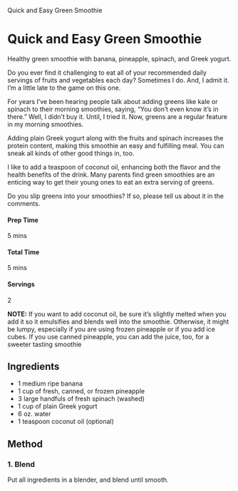 
Quick and Easy Green Smoothie

# Quick and Easy Green Smoothie
Healthy green smoothie with banana, pineapple, spinach, and Greek yogurt.

Do you ever find it challenging to eat all of your recommended daily servings of fruits and vegetables each day? Sometimes I do. And, I admit it. I’m a little late to the game on this one.

For years I’ve been hearing people talk about adding greens like kale or spinach to their morning smoothies, saying, “You don’t even know it’s in there.” Well, I didn’t buy it. Until, I tried it. Now, greens are a regular feature in my morning smoothies.


Adding plain Greek yogurt along with the fruits and spinach increases the protein content, making this smoothie an easy and fulfilling meal. You can sneak all kinds of other good things in, too.


I like to add a teaspoon of coconut oil, enhancing both the flavor and the health benefits of the drink. Many parents find green smoothies are an enticing way to get their young ones to eat an extra serving of greens.

Do you slip greens into your smoothies? If so, please tell us about it in the comments.

#### Prep Time
5 mins

#### Total Time
5 mins

#### Servings
2

**NOTE:** If you want to add coconut oil, be sure it’s slightly melted when you add it so it emulsifies and blends well into the smoothie. Otherwise, it might be lumpy, especially if you are using frozen pineapple or if you add ice cubes.
If you use canned pineapple, you can add the juice, too, for a sweeter tasting smoothie  

## Ingredients
- 1 medium ripe banana
- 1 cup of fresh, canned, or frozen pineapple
- 3 large handfuls of fresh spinach (washed)
- 1 cup of plain Greek yogurt
- 6 oz. water
- 1 teaspoon coconut oil (optional)

## Method

### 1. Blend
Put all ingredients in a blender, and blend until smooth.